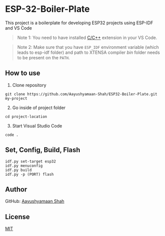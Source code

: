 # ESP-32-Boiler-Plate
This project is a boilerplate for developing ESP32 projects using ESP-IDF and VS Code

  > Note 1: You need to have installed [C/C++](https://marketplace.visualstudio.com/items?itemName=ms-vscode.cpptools) extension in your VS Code.

  > Note 2: Make sure that you have `ESP_IDF` environment variable (which leads to esp-idf folder) and path to XTENSA compiler _bin_ folder needs to be present on the `PATH`.

## How to use

1. Clone repository
```
git clone https://github.com/Aayushyamaan-Shah/ESP32-Boiler-Plate.git my-project
```

2. Go inside of project folder
```
cd project-location
```

3. Start Visual Studio Code
```
code .
```

## Set, Config, Build, Flash
```
idf.py set-target esp32
idf.py menuconfig
idf.py build
idf.py -p (PORT) flash
```

## Author
GitHub: [Aayushyamaan Shah](https://github.com/Aayushyamaan-Shah)

## License
[MIT](LICENSE)

